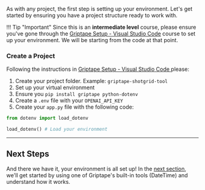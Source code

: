 As with any project, the first step is setting up your environment. Let's get started by ensuring you have a project structure ready to work with.

!!! Tip "Important"
    Since this is an **intermediate level** course, please ensure you've gone through the [Griptape Setup - Visual Studio Code](../../setup/index.md) course to set up your environment. We will be starting from the code at that point.

### Create a Project

Following the instructions in [Griptape Setup - Visual Studio Code ](../../setup/01_setting_up_environment.md) please:

1. Create your project folder. Example: `griptape-shotgrid-tool`
2. Set up your virtual environment
3. Ensure you `pip install griptape python-dotenv`
4. Create a `.env` file with your `OPENAI_API_KEY`
5. Create your `app.py` file with the following code:

```py title="app.py" linenums="1"
from dotenv import load_dotenv

load_dotenv() # Load your environment
```

---
## Next Steps
And there we have it, your environment is all set up! In the [next section](03_understanding_tools.md),  we'll get started by using one of Griptape's built-in tools (DateTime) and understand how it works.

<!-- And there we have it, your environment is all set up! In the next section [ShotGrid](02_shotgrid.md), you'll sign up for an Autodesk ShotGrid trial account if you don't already have one. -->